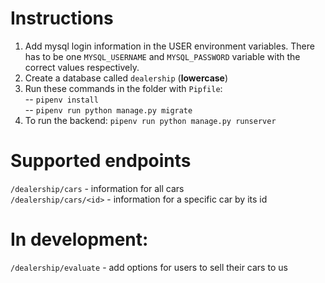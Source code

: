 # Instructions
1. Add mysql login information in the USER environment variables. There has to be one `MYSQL_USERNAME` and `MYSQL_PASSWORD` variable with the correct values respectively. 
2. Create a database called `dealership` (**lowercase**)
3. Run these commands in the folder with `Pipfile`:\
 -- `pipenv install`\
 -- `pipenv run python manage.py migrate`
4. To run the backend: `pipenv run python manage.py runserver`
 
 # Supported endpoints
 `/dealership/cars` - information for all cars\
 `/dealership/cars/<id>` - information for a specific car by its id

 # In development:
 `/dealership/evaluate` - add options for users to sell their cars to us
